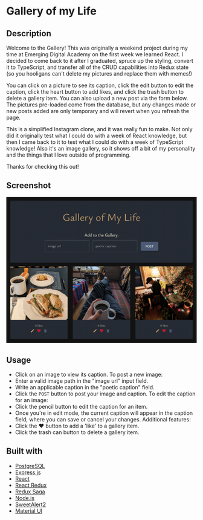 # Gallery of my Life

## Description

Welcome to the Gallery! This was originally a weekend project during my time at Emerging Digital Academy on the first week we learned React. I decided to come back to it after I graduated, spruce up the styling, convert it to TypeScript, and transfer all of the CRUD capabilities into Redux state (so you hooligans can't delete my pictures and replace them with memes!)

You can click on a picture to see its caption, click the edit button to edit the caption, click the heart button to add likes, and click the trash button to delete a gallery item. You can also upload a new post via the form below. The pictures pre-loaded come from the database, but any changes made or new posts added are only temporary and will revert when you refresh the page.

This is a simplified Instagram clone, and it was really fun to make. Not only did it originally test what I could do with a week of React knowledge, but then I came back to it to test what I could do with a week of TypeScript knowledge! Also it's an image gallery, so it shows off a bit of my personality and the things that I love outside of programming.

Thanks for checking this out!

## Screenshot
![A screenshot of the project](/public/images/Screenshot.png)

## Usage

- Click on an image to view its caption.
To post a new image:
- Enter a valid image path in the "image url" input field.
- Write an applicable caption in the "poetic caption" field.
- Click the `POST` button to post your image and caption.
To edit the caption for an image:
- Click the pencil button to edit the caption for an item.
- Once you're in edit mode, the current caption will appear in the caption field, where you can save or cancel your changes.
Additional features:
- Click the &hearts; button to add a 'like' to a gallery item.
- Click the trash can button to delete a gallery item.

## Built with
- [PostgreSQL](https://www.postgresql.org/)
- [Express.js](https://expressjs.com/)
- [React](https://react.dev/)
- [React Redux](https://react-redux.js.org/)
- [Redux Saga](https://redux-saga.js.org/)
- [Node.js](https://nodejs.org/en)
- [SweetAlert2](https://sweetalert2.github.io/)
- [Material UI](https://mui.com/)